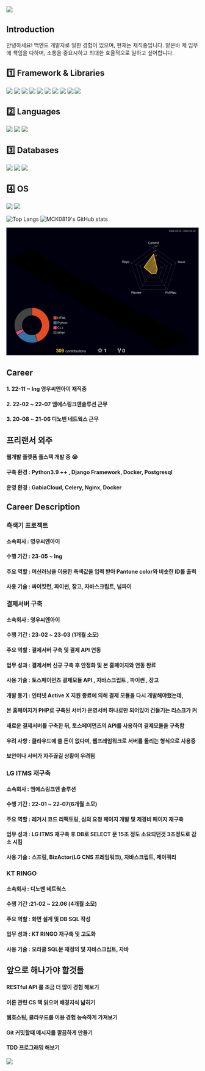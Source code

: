 <img src="https://capsule-render.vercel.app/api?type=waving&color=gradient&customColorList=30&height=200&section=header&text=Welcome!&fontSize=65&fontColor=ffffff&fontAlignY=35" />

## Introduction
안녕하세요! 백엔드 개발자로 일한 경험이 있으며, 현재는 재직중입니다.
맡은바 제 임무에 책임을 다하며, 소통을 중요시하고 최대한 효율적으로 일하고 싶어합니다.


## 1️⃣ Framework & Libraries
<img src="https://img.shields.io/badge/Django-092E20?style=flat&logo=Django&logoColor=white"/> <img src="https://img.shields.io/badge/Selenium-43B02A?style=flat&logo=selenium&logoColor=white"/> <img src="https://img.shields.io/badge/Celery-37814A?style=flat&logo=celery&logoColor=white"/> <img src="https://img.shields.io/badge/Numpy-013243?style=flat&logo=numpy&logoColor=white"/>
<img src="https://img.shields.io/badge/Pandas-150458?style=flat&logo=pandas&logoColor=white"/> <img src="https://img.shields.io/badge/Jupyter-F37626?style=flat&logo=jupyter&logoColor=white"/> <img src="https://img.shields.io/badge/Pycharm-000000?style=flat&logo=pycharm&logoColor=white"/>
<img src="https://img.shields.io/badge/Eclipse-2C2255?style=flat&logo=eclipseide&logoColor=white"/> <img src="https://img.shields.io/badge/VSCODE-007ACC?style=flat&logo=visualstudiocode&logoColor=white"/> <img src="https://img.shields.io/badge/Spring-6DB33F?style=flat&logo=Spring&logoColor=white"/>

## 2️⃣ Languages
<img src="https://img.shields.io/badge/Python-3776AB?style=flat&logo=Python&logoColor=white"/> <img src="https://img.shields.io/badge/Java-6DB33F?style=flat&logo=Java&logoColor=white"/> <img src="https://img.shields.io/badge/JavaScript-F7DF1E?style=flat&logo=javascript&logoColor=white"/>

## 3️⃣ Databases
<img src="https://img.shields.io/badge/Mysql-4479A1?style=flat&logo=mysql&logoColor=white"/> <img src="https://img.shields.io/badge/PostgreSQL-4169E1?style=flat&logo=postgresql&logoColor=white"/> <img src="https://img.shields.io/badge/Oracle-F80000?style=flat&logo=oracle&logoColor=white"/>

## 4️⃣ OS
<img src="https://img.shields.io/badge/Windows-0078D6?style=flat&logo=windows10&logoColor=white"/> <img src="https://img.shields.io/badge/MacOS-000000?style=flat&logo=macos&logoColor=white"/>

![Top Langs](https://github-readme-stats.vercel.app/api/top-langs/?username=MCK0819&layout=compact&theme=dark) ![MCK0819's GitHub stats](https://github-readme-stats.vercel.app/api?username=MCK0819&show_icons=true&theme=tokyonight)

![](./profile-3d-contrib/profile-night-rainbow.svg)

## Career
#### 1. 22-11 ~ Ing   영우씨엔아이 재직중
#### 2. 22-02 ~ 22-07 엠에스링크앤솔루션 근무
#### 3. 20-08 ~ 21-06 디노밴 네트웍스 근무

## 프리랜서 외주
#### 웹개발 플랫폼 풀스택 개발 중 😭
#### 구축 환경 :  Python3.9 ++ , Django Framework, Docker, Postgresql
#### 운영 환경 : GabiaCloud, Celery, Nginx, Docker


## Career Description

### 측색기 프로젝트
#### 소속회사 : 영우씨엔아이
#### 수행 기간 : 23-05 ~ Ing
#### 주요 역할 : 머신러닝을 이용한 측색값을 입력 받아 Pantone color와 비슷한 ID를 출력
#### 사용 기술 : 싸이킷런, 파이썬, 장고, 자바스크립트, 넘파이

### 결제서버 구축
#### 소속회사 : 영우씨엔아이
#### 수행 기간 : 23-02 ~ 23-03 (1개월 소모)
#### 주요 역할 : 결제서버 구축 및 결제 API 연동
#### 업무 성과 : 결제서버 신규 구축 후 안정화 및 본 홈페이지와 연동 완료
#### 사용 기술 : 토스페이먼츠 결제모듈 API , 자바스크립트 , 파이썬 , 장고
#### 개발 동기 : 인터넷 Active X 지원 종료에 의해 결제 모듈을 다시 개발해야했는데,
#### 본 홈페이지가 PHP로 구축된 서버가 운영서버 하나로만 되어있어 건들기는 리스크가 커
#### 새로운 결제서버를 구축한 뒤, 토스페이먼츠의 API를 사용하여 결제모듈을 구축함
#### 우려 사항 : 클라우드에 쓸 돈이 없다며, 웹프레임워크로 서버를 돌리는 형식으로 사용중
#### 보안이나 서버가 자주끊길 상황이 우려됨

### LG ITMS 재구축
#### 소속회사 : 엠에스링크앤 솔루션
#### 수행 기간 : 22-01 ~ 22-07(6개월 소모)
#### 주요 역할 : 레거시 코드 리팩토링, 심의 요청 페이지 개발 및 제경비 페이지 재구축
#### 업무 성과 : LG ITMS 재구축 후 DB로 SELECT 문 15초 정도 소요되던것 3초정도로 감소 시킴
#### 사용 기술 : 스프링, BizActor(LG CNS 프레임워크), 자바스크립트, 제이쿼리 

### KT RINGO
#### 소속회사 : 디노밴 네트웍스
#### 수행 기간 :21-02 ~ 22.06 (4개월 소모)
#### 주요 역할 : 화면 설계 및 DB SQL 작성
#### 업무 성과 : KT RINGO 재구축 및 고도화
#### 사용 기술 : 오라클 SQL문 재정의 및 자바스크립트, 자바


## 앞으로 해나가야 할것들
#### RESTful API 를 조금 더 많이 경험 해보기
#### 이론 관련 CS 책 읽으며 배경지식 넓히기
#### 웹호스팅, 클라우드를 이용 경험 능숙하게 가져보기
#### Git 커밋할때 메시지를 깔끔하게 만들기
#### TDD 프로그래밍 해보기

<img src="https://capsule-render.vercel.app/api?type=waving&color=gradient&customColorList=30&height=200&section=footer&text=Bye!&fontSize=55&fontColor=ffffff&fontAlignY=65" />
